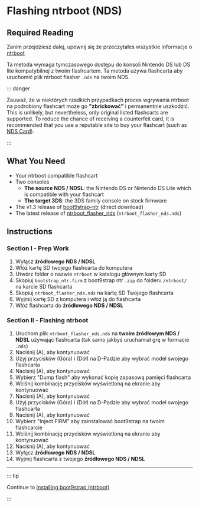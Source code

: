 # Flashing ntrboot (NDS)

## Required Reading

Zanim przejdziesz dalej, upewnij się że przeczytałeś wszystkie informacje o [ntrboot](ntrboot)

Ta metoda wymaga tymczasowego dostępu do konsoli Nintendo DS lub DS lite kompatybilnej z twoim flashcartem. Ta metoda używa flashcarta aby uruchomić plik ntrboot flasher `.nds` na twoim NDS.

::: danger

Zauważ, że w niektórych rzadkich przypadkach proces wgrywania ntrboot na podrobiony flashcart może go **"zbrickować"** i permanentnie uszkodzić. This is unlikely, but nevertheless, only original listed flashcarts are supported. To reduce the chance of receiving a counterfeit card, it is recommended that you use a reputable site to buy your flashcart (such as [NDS Card](https://www.nds-card.com/)).

:::

## What You Need

- Your ntrboot compatible flashcart
- Two consoles
  - **The source NDS / NDSL**: the Nintendo DS or Nintendo DS Lite which is compatible with your flashcart
  - **The target 3DS**: the 3DS family console on stock firmware
- The v1.3 release of [boot9strap-ntr](https://github.com/SciresM/boot9strap/releases/download/1.3/boot9strap-1.3-ntr.zip) (direct download)
- The latest release of [ntrboot_flasher_nds](https://github.com/jason0597/ntrboot_flasher_nds/releases/latest) (`ntrboot_flasher_nds.nds`)

## Instructions

### Section I - Prep Work

1. Wyłącz **źródłowego NDS / NDSL**
2. Włóż kartę SD twojego flashcarta do komputera
3. Utwórz folder o nazwie `ntrboot` w katalogu głównym karty SD
4. Skopiuj `bootstrap_ntr.firm` z boot9strap ntr `.zip` do folderu `/ntrboot/` na karcie SD flashcarta
5. Skopiuj `ntrboot_flasher_nds.nds` na kartę SD Twojego flashcarta
6. Wyjmij kartę SD z komputera i włóż ją do flashcarta
7. Włóż flashcarta do **źródłowego NDS / NDSL**

### Section II - Flashing ntrboot

1. Uruchom plik `ntrboot_flasher_nds.nds` na **twoim źródłowym NDS / NDSL** używając flashcarta (tak samo jakbyś uruchamiał grę w formacie `.nds`)
2. Naciśnij (A), aby kontynuować
3. Użyj przycisków (Góra) i (Dół) na D-Padzie aby wybrać model swojego flashcarta
4. Naciśnij (A), aby kontynuować
5. Wybierz "Dump flash" aby wykonać kopię zapasową pamięci flashcarta
6. Wciśnij kombinację przycisków wyświetloną na ekranie aby kontynuować
7. Naciśnij (A), aby kontynuować
8. Użyj przycisków (Góra) i (Dół) na D-Padzie aby wybrać model swojego flashcarta
9. Naciśnij (A), aby kontynuować
10. Wybierz "Inject FIRM" aby zainstalować boot9strap na twoim flashcarcie
11. Wciśnij kombinację przycisków wyświetloną na ekranie aby kontynuować
12. Naciśnij (A), aby kontynuować
13. Wyłącz **źródłowego NDS / NDSL**
14. Wyjmij flashcarta z twojego **źródłowego NDS / NDSL**

___

::: tip

Continue to [Installing boot9strap (ntrboot)](installing-boot9strap-\(ntrboot\))

:::
